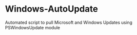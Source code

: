 # Windows-AutoUpdate

Automated script to pull Microsoft and Windows Updates using PSWindowsUpdate module
